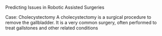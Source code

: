 Predicting Issues in Robotic Assisted Surgeries 

  
Case: Cholecystectomy 
A cholecystectomy is a surgical procedure to remove the gallbladder. It is a very common surgery, often performed to treat gallstones and other related conditions
